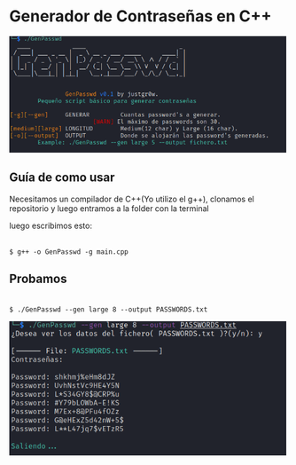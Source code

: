 # Generador de Contraseñas en C++

<img src="https://github.com/justgr0w/GenPasswd/blob/main/Images/menu.png" width="500">

## Guía de como usar

Necesitamos un compilador de C++(Yo utilizo el g++), clonamos el repositorio y luego entramos a la folder con la terminal

luego escribimos esto:

~~~

$ g++ -o GenPasswd -g main.cpp

~~~

## Probamos

~~~

$ ./GenPasswd --gen large 8 --output PASSWORDS.txt

~~~

<img src="https://github.com/justgr0w/GenPasswd/blob/main/Images/example.png" width="500">




